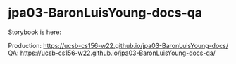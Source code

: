 # jpa03-BaronLuisYoung-docs-qa

Storybook is here:

Production: https://ucsb-cs156-w22.github.io/jpa03-BaronLuisYoung-docs/
QA: https://ucsb-cs156-w22.github.io/jpa03-BaronLuisYoung-docs-qa/
